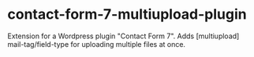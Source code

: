 # contact-form-7-multiupload-plugin

Extension for a Wordpress plugin "Contact Form 7". 
Adds [multiupload] mail-tag/field-type for uploading multiple files at once.
